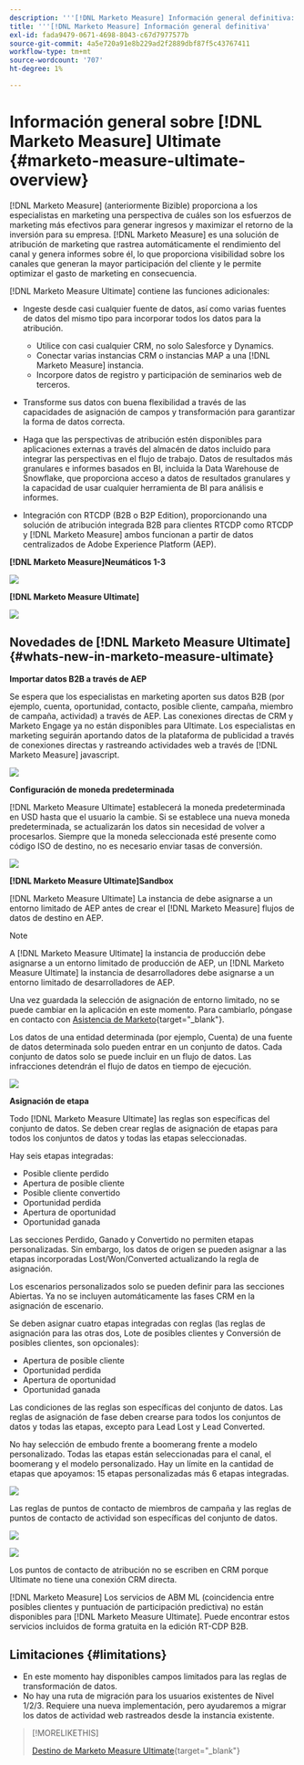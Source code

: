 ```yaml
---
description: '''[!DNL Marketo Measure] Información general definitiva: [!DNL Marketo Measure] - Documentación del producto'
title: '''[!DNL Marketo Measure] Información general definitiva'
exl-id: fada9479-0671-4698-8043-c67d7977577b
source-git-commit: 4a5e720a91e8b229ad2f2889dbf87f5c43767411
workflow-type: tm+mt
source-wordcount: '707'
ht-degree: 1%

---
```


# Información general sobre [!DNL Marketo Measure] Ultimate {#marketo-measure-ultimate-overview}

[!DNL Marketo Measure] (anteriormente Bizible) proporciona a los especialistas en marketing una perspectiva de cuáles son los esfuerzos de marketing más efectivos para generar ingresos y maximizar el retorno de la inversión para su empresa. [!DNL Marketo Measure] es una solución de atribución de marketing que rastrea automáticamente el rendimiento del canal y genera informes sobre él, lo que proporciona visibilidad sobre los canales que generan la mayor participación del cliente y le permite optimizar el gasto de marketing en consecuencia.

[!DNL Marketo Measure Ultimate] contiene las funciones adicionales:

* Ingeste desde casi cualquier fuente de datos, así como varias fuentes de datos del mismo tipo para incorporar todos los datos para la atribución.
   * Utilice con casi cualquier CRM, no solo Salesforce y Dynamics.
   * Conectar varias instancias CRM o instancias MAP a una [!DNL Marketo Measure] instancia.
   * Incorpore datos de registro y participación de seminarios web de terceros.

* Transforme sus datos con buena flexibilidad a través de las capacidades de asignación de campos y transformación para garantizar la forma de datos correcta.

* Haga que las perspectivas de atribución estén disponibles para aplicaciones externas a través del almacén de datos incluido para integrar las perspectivas en el flujo de trabajo. Datos de resultados más granulares e informes basados en BI, incluida la Data Warehouse de Snowflake, que proporciona acceso a datos de resultados granulares y la capacidad de usar cualquier herramienta de BI para análisis e informes.

* Integración con RTCDP (B2B o B2P Edition), proporcionando una solución de atribución integrada B2B para clientes RTCDP como RTCDP y [!DNL Marketo Measure] ambos funcionan a partir de datos centralizados de Adobe Experience Platform (AEP).

**[!DNL Marketo Measure]Neumáticos 1-3**

![](assets/marketo-measure-ultimate-overview-1.png)

**[!DNL Marketo Measure Ultimate]**

![](assets/marketo-measure-ultimate-overview-2.png)

## Novedades de [!DNL Marketo Measure Ultimate] {#whats-new-in-marketo-measure-ultimate}

**Importar datos B2B a través de AEP**

Se espera que los especialistas en marketing aporten sus datos B2B (por ejemplo, cuenta, oportunidad, contacto, posible cliente, campaña, miembro de campaña, actividad) a través de AEP. Las conexiones directas de CRM y Marketo Engage ya no están disponibles para Ultimate. Los especialistas en marketing seguirán aportando datos de la plataforma de publicidad a través de conexiones directas y rastreando actividades web a través de [!DNL Marketo Measure] javascript.

![](assets/marketo-measure-ultimate-overview-3.png)

**Configuración de moneda predeterminada**

[!DNL Marketo Measure Ultimate] establecerá la moneda predeterminada en USD hasta que el usuario la cambie. Si se establece una nueva moneda predeterminada, se actualizarán los datos sin necesidad de volver a procesarlos. Siempre que la moneda seleccionada esté presente como código ISO de destino, no es necesario enviar tasas de conversión.

![](assets/marketo-measure-ultimate-overview-4.png)

**[!DNL Marketo Measure Ultimate]Sandbox**

[!DNL Marketo Measure Ultimate] La instancia de debe asignarse a un entorno limitado de AEP antes de crear el [!DNL Marketo Measure] flujos de datos de destino en AEP.

>[!NOTE]
>
>A [!DNL Marketo Measure Ultimate] la instancia de producción debe asignarse a un entorno limitado de producción de AEP, un [!DNL Marketo Measure Ultimate] la instancia de desarrolladores debe asignarse a un entorno limitado de desarrolladores de AEP.

Una vez guardada la selección de asignación de entorno limitado, no se puede cambiar en la aplicación en este momento. Para cambiarlo, póngase en contacto con [Asistencia de Marketo](https://nation.marketo.com/t5/support/ct-p/Support){target="_blank"}.

Los datos de una entidad determinada (por ejemplo, Cuenta) de una fuente de datos determinada solo pueden entrar en un conjunto de datos. Cada conjunto de datos solo se puede incluir en un flujo de datos. Las infracciones detendrán el flujo de datos en tiempo de ejecución.

![](assets/marketo-measure-ultimate-overview-5.png)

**Asignación de etapa**

Todo [!DNL Marketo Measure Ultimate] las reglas son específicas del conjunto de datos. Se deben crear reglas de asignación de etapas para todos los conjuntos de datos y todas las etapas seleccionadas.

Hay seis etapas integradas:

* Posible cliente perdido
* Apertura de posible cliente
* Posible cliente convertido
* Oportunidad perdida
* Apertura de oportunidad
* Oportunidad ganada

Las secciones Perdido, Ganado y Convertido no permiten etapas personalizadas. Sin embargo, los datos de origen se pueden asignar a las etapas incorporadas Lost/Won/Converted actualizando la regla de asignación.

Los escenarios personalizados solo se pueden definir para las secciones Abiertas.
Ya no se incluyen automáticamente las fases CRM en la asignación de escenario.

Se deben asignar cuatro etapas integradas con reglas (las reglas de asignación para las otras dos, Lote de posibles clientes y Conversión de posibles clientes, son opcionales):

* Apertura de posible cliente
* Oportunidad perdida
* Apertura de oportunidad
* Oportunidad ganada

Las condiciones de las reglas son específicas del conjunto de datos. Las reglas de asignación de fase deben crearse para todos los conjuntos de datos y todas las etapas, excepto para Lead Lost y Lead Converted.

No hay selección de embudo frente a boomerang frente a modelo personalizado. Todas las etapas están seleccionadas para el canal, el boomerang y el modelo personalizado. Hay un límite en la cantidad de etapas que apoyamos: 15 etapas personalizadas más 6 etapas integradas.

![](assets/marketo-measure-ultimate-overview-6.png)

Las reglas de puntos de contacto de miembros de campaña y las reglas de puntos de contacto de actividad son específicas del conjunto de datos.

![](assets/marketo-measure-ultimate-overview-7.png)

![](assets/marketo-measure-ultimate-overview-8.png)

Los puntos de contacto de atribución no se escriben en CRM porque Ultimate no tiene una conexión CRM directa.

[!DNL Marketo Measure] Los servicios de ABM ML (coincidencia entre posibles clientes y puntuación de participación predictiva) no están disponibles para [!DNL Marketo Measure Ultimate]. Puede encontrar estos servicios incluidos de forma gratuita en la edición RT-CDP B2B.

## Limitaciones {#limitations}

* En este momento hay disponibles campos limitados para las reglas de transformación de datos.
* No hay una ruta de migración para los usuarios existentes de Nivel 1/2/3. Requiere una nueva implementación, pero ayudaremos a migrar los datos de actividad web rastreados desde la instancia existente.

>[!MORELIKETHIS]
>
>[Destino de Marketo Measure Ultimate](https://experienceleague.adobe.com/docs/experience-platform/destinations/catalog/adobe/marketo-measure-ultimate.html?lang=en){target="_blank"}
